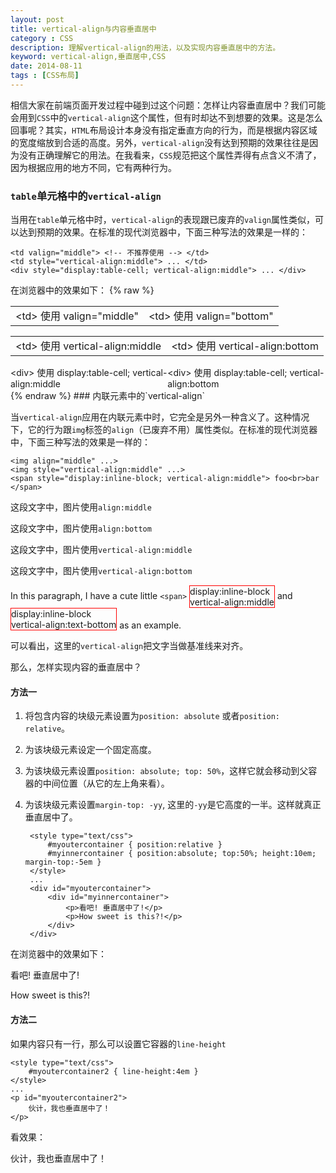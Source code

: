 ```yaml
---
layout: post
title: vertical-align与内容垂直居中
category : CSS
description: 理解vertical-align的用法，以及实现内容垂直居中的方法。
keyword: vertical-align,垂直居中,CSS
date: 2014-08-11
tags : [CSS布局]
---
```



相信大家在前端页面开发过程中碰到过这个问题：怎样让内容垂直居中？我们可能会用到`CSS`中的`vertical-align`这个属性，但有时却达不到想要的效果。这是怎么回事呢？其实，`HTML`布局设计本身没有指定垂直方向的行为，而是根据内容区域的宽度缩放到合适的高度。另外，`vertical-align`没有达到预期的效果往往是因为没有正确理解它的用法。在我看来，`CSS`规范把这个属性弄得有点含义不清了，因为根据应用的地方不同，它有两种行为。

<!--break-->

### `table`单元格中的`vertical-align`

当用在`table`单元格中时，`vertical-align`的表现跟已废弃的`valign`属性类似，可以达到预期的效果。在标准的现代浏览器中，下面三种写法的效果是一样的：

	<td valign="middle"> <!-- 不推荐使用 --> </td>
	<td style="vertical-align:middle"> ... </td>
	<div style="display:table-cell; vertical-align:middle"> ... </div>

在浏览器中的效果如下：
{% raw %}
<div id="tablecellexamples">
	<table><tbody><tr>
		<td valign="middle">&lt;td&gt; 使用 valign="middle"</td>
		<td valign="bottom">&lt;td&gt; 使用 valign="bottom"</td>
	</tr></tbody></table>
	<table><tbody><tr>
		<td style="vertical-align:middle">&lt;td&gt; 使用 vertical-align:middle</td>
		<td style="vertical-align:bottom">&lt;td&gt; 使用 vertical-align:bottom</td>
	</tr></tbody></table>
	<div style="display:table-row">
		<div style="display:table-cell; vertical-align:middle">&lt;div&gt; 使用 display:table-cell; vertical-align:middle</div>
		<div style="display:table-cell; vertical-align:bottom">&lt;div&gt; 使用 display:table-cell; vertical-align:bottom</div>
	</div>
</div>
{% endraw %}
### 内联元素中的`vertical-align`

当`vertical-align`应用在内联元素中时，它完全是另外一种含义了。这种情况下，它的行为跟`img`标签的`align`（已废弃不用）属性类似。在标准的现代浏览器中，下面三种写法的效果是一样的：

	<img align="middle" ...>
	<img style="vertical-align:middle" ...>
	<span style="display:inline-block; vertical-align:middle"> foo<br>bar </span>

这段文字中，图片使用`align:middle` <img class="align-demo" src="{{ BASE_PATH }}/image/weixin2.png" alt="" align="middle" />

这段文字中，图片使用`align:bottom` <img class="align-demo" src="{{ BASE_PATH }}/image/weixin2.png" alt="" align="bottom" style="vertical-align: initial" />

这段文字中，图片使用`vertical-align:middle` <img class="align-demo" src="{{ BASE_PATH }}/image/weixin2.png" alt="" style="vertical-align: middle"/>

这段文字中，图片使用`vertical-align:bottom` <img class="align-demo" src="{{ BASE_PATH }}/image/weixin2.png" alt="" style="vertical-align: bottom" />

<p>In this paragraph, I have a cute little <code>&lt;span&gt;</code> <span style="display:inline-block; vertical-align:middle;border: 1px solid red;">display:inline-block<br>vertical-align:middle</span> and <span style="display:inline-block; vertical-align:text-bottom;border: 1px solid red;">display:inline-block<br>vertical-align:text-bottom</span> as an example.</p>

可以看出，这里的`vertical-align`把文字当做基准线来对齐。

那么，怎样实现内容的垂直居中？

#### 方法一

1. 将包含内容的块级元素设置为`position: absolute` 或者`position: relative`。
2. 为该块级元素设定一个固定高度。
3. 为该块级元素设置`position: absolute; top: 50%`，这样它就会移动到父容器的中间位置（从它的左上角来看）。
4. 为该块级元素设置`margin-top: -yy`, 这里的`-yy`是它高度的一半。这样就真正垂直居中了。


		<style type="text/css">
			#myoutercontainer { position:relative }
			#myinnercontainer { position:absolute; top:50%; height:10em; margin-top:-5em }
		</style>
		...
		<div id="myoutercontainer">
			<div id="myinnercontainer">
				<p>看吧! 垂直居中了!</p>
				<p>How sweet is this?!</p>
			</div>
		</div>

在浏览器中的效果如下：
<div id="myoutercontainer">
		<div id="myinnercontainer">
			<p>看吧! 垂直居中了!</p>
			<p>How sweet is this?!</p>
		</div>
</div>

#### 方法二

如果内容只有一行，那么可以设置它容器的`line-height`

	<style type="text/css">
		#myoutercontainer2 { line-height:4em }
	</style>
	...
	<p id="myoutercontainer2">
		伙计，我也垂直居中了！
	</p>

看效果：
<p id="myoutercontainer2">
		伙计，我也垂直居中了！
</p>